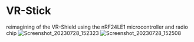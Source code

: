 # VR-Stick
reimagining of the VR-Shield using the nRF24LE1 microcontroller and radio chip
![Screenshot_20230728_152323](https://github.com/MWehning/VR-Stick/assets/108173844/5d1ca18b-7a1a-4a38-b331-37e1227420c7)
![Screenshot_20230728_152508](https://github.com/MWehning/VR-Stick/assets/108173844/d347dac9-c698-4c3a-8f6e-7395a078e821)
